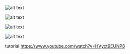 ![alt text](https://i.imgur.com/ddP1pnz.png)

![alt text](https://i.imgur.com/njVXKfi.png)

![alt text](https://i.imgur.com/oC3Hes0.png)

![alt text](https://i.imgur.com/PbHgcER.png)

tutorial https://www.youtube.com/watch?v=HVyct9EUNP8
